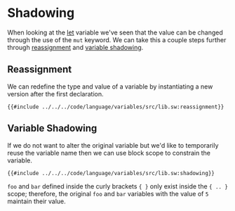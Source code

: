# Shadowing

When looking at the [let](let.md) variable we've seen that the value can be changed through the use of the `mut` keyword. We can take this a couple steps further through [reassignment](#reassignment) and [variable shadowing](#variable-shadowing).

## Reassignment

We can redefine the type and value of a variable by instantiating a new version after the first declaration.

```sway
{{#include ../../../code/language/variables/src/lib.sw:reassignment}}
```

## Variable Shadowing

If we do not want to alter the original variable but we'd like to temporarily reuse the variable name then we can use block scope to constrain the variable.

```sway
{{#include ../../../code/language/variables/src/lib.sw:shadowing}}
```

`foo` and `bar` defined inside the curly brackets `{ }` only exist inside the `{ .. }` scope; therefore, the original `foo` and `bar` variables with the value of `5` maintain their value.
